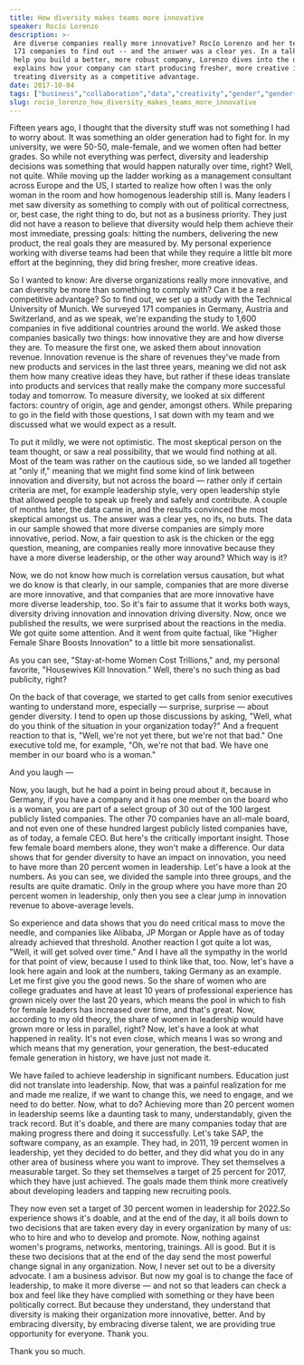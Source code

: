 ```yaml
---
title: How diversity makes teams more innovative
speaker: Rocío Lorenzo
description: >-
 Are diverse companies really more innovative? Rocío Lorenzo and her team surveyed
 171 companies to find out -- and the answer was a clear yes. In a talk that will
 help you build a better, more robust company, Lorenzo dives into the data and
 explains how your company can start producing fresher, more creative ideas by
 treating diversity as a competitive advantage.
date: 2017-10-04
tags: ["business","collaboration","data","creativity","gender","gender-equality","leadership","innovation","society","women","work","women-in-business","diversity"]
slug: rocio_lorenzo_how_diversity_makes_teams_more_innovative
---
```


Fifteen years ago, I thought that the diversity stuff was not something I had to worry
about. It was something an older generation had to fight for. In my university, we were
50-50, male-female, and we women often had better grades. So while not everything was
perfect, diversity and leadership decisions was something that would happen naturally over
time, right? Well, not quite. While moving up the ladder working as a management consultant
across Europe and the US, I started to realize how often I was the only woman in the room
and how homogenous leadership still is. Many leaders I met saw diversity as something to
comply with out of political correctness, or, best case, the right thing to do, but not as
a business priority. They just did not have a reason to believe that diversity would help
them achieve their most immediate, pressing goals: hitting the numbers, delivering the new
product, the real goals they are measured by. My personal experience working with diverse
teams had been that while they require a little bit more effort at the beginning, they did
bring fresher, more creative ideas.

So I wanted to know: Are diverse organizations really more innovative, and can diversity
be more than something to comply with? Can it be a real competitive advantage? So to find
out, we set up a study with the Technical University of Munich. We surveyed 171 companies
in Germany, Austria and Switzerland, and as we speak, we're expanding the study to 1,600
companies in five additional countries around the world. We asked those companies
basically two things: how innovative they are and how diverse they are. To measure the
first one, we asked them about innovation revenue. Innovation revenue is the share of
revenues they've made from new products and services in the last three years, meaning we
did not ask them how many creative ideas they have, but rather if these ideas translate
into products and services that really make the company more successful today and
tomorrow. To measure diversity, we looked at six different factors: country of origin, age
and gender, amongst others. While preparing to go in the field with those questions, I sat
down with my team and we discussed what we would expect as a result.

To put it mildly, we were not optimistic. The most skeptical person on the team thought,
or saw a real possibility, that we would find nothing at all. Most of the team was rather
on the cautious side, so we landed all together at "only if," meaning that we might find
some kind of link between innovation and diversity, but not across the board — rather only
if certain criteria are met, for example leadership style, very open leadership style that
allowed people to speak up freely and safely and contribute. A couple of months later, the
data came in, and the results convinced the most skeptical amongst us. The answer was a
clear yes, no ifs, no buts. The data in our sample showed that more diverse companies are
simply more innovative, period. Now, a fair question to ask is the chicken or the egg
question, meaning, are companies really more innovative because they have a more diverse
leadership, or the other way around? Which way is it?

Now, we do not know how much is correlation versus causation, but what we do know is that
clearly, in our sample, companies that are more diverse are more innovative, and that
companies that are more innovative have more diverse leadership, too. So it's fair to
assume that it works both ways, diversity driving innovation and innovation driving
diversity. Now, once we published the results, we were surprised about the reactions in the
media. We got quite some attention. And it went from quite factual, like "Higher Female
Share Boosts Innovation" to a little bit more sensationalist.

As you can see, "Stay-at-home Women Cost Trillions," and, my personal favorite,
"Housewives Kill Innovation." Well, there's no such thing as bad publicity,
right?

On the back of that coverage, we started to get calls from senior executives wanting to
understand more, especially — surprise, surprise — about gender diversity. I tend to open
up those discussions by asking, "Well, what do you think of the situation in your
organization today?" And a frequent reaction to that is, "Well, we're not yet there, but
we're not that bad." One executive told me, for example, "Oh, we're not that bad. We have
one member in our board who is a woman."

And you laugh —

Now, you laugh, but he had a point in being proud about it, because in Germany, if you
have a company and it has one member on the board who is a woman, you are part of a select
group of 30 out of the 100 largest publicly listed companies. The other 70 companies have
an all-male board, and not even one of these hundred largest publicly listed companies
have, as of today, a female CEO. But here's the critically important insight. Those few
female board members alone, they won't make a difference. Our data shows that for gender
diversity to have an impact on innovation, you need to have more than 20 percent women in
leadership. Let's have a look at the numbers. As you can see, we divided the sample into
three groups, and the results are quite dramatic. Only in the group where you have more
than 20 percent women in leadership, only then you see a clear jump in innovation revenue
to above-average levels.

So experience and data shows that you do need critical mass to move the needle, and
companies like Alibaba, JP Morgan or Apple have as of today already achieved that
threshold. Another reaction I got quite a lot was, "Well, it will get solved over time."
And I have all the sympathy in the world for that point of view, because I used to think
like that, too. Now, let's have a look here again and look at the numbers, taking Germany
as an example. Let me first give you the good news. So the share of women who are college
graduates and have at least 10 years of professional experience has grown nicely over the
last 20 years, which means the pool in which to fish for female leaders has increased over
time, and that's great. Now, according to my old theory, the share of women in leadership
would have grown more or less in parallel, right? Now, let's have a look at what happened
in reality. It's not even close, which means I was so wrong and which means that my
generation, your generation, the best-educated female generation in history, we have just
not made it.

We have failed to achieve leadership in significant numbers. Education just did not
translate into leadership. Now, that was a painful realization for me and made me realize,
if we want to change this, we need to engage, and we need to do better. Now, what to do?
Achieving more than 20 percent women in leadership seems like a daunting task to many,
understandably, given the track record. But it's doable, and there are many companies
today that are making progress there and doing it successfully. Let's take SAP, the
software company, as an example. They had, in 2011, 19 percent women in leadership, yet
they decided to do better, and they did what you do in any other area of business where
you want to improve. They set themselves a measurable target. So they set themselves a
target of 25 percent for 2017, which they have just achieved. The goals made them think
more creatively about developing leaders and tapping new recruiting pools.

They now even set a target of 30 percent women in leadership for 2022.So experience shows
it's doable, and at the end of the day, it all boils down to two decisions that are taken
every day in every organization by many of us: who to hire and who to develop and promote.
Now, nothing against women's programs, networks, mentoring, trainings. All is good. But it
is these two decisions that at the end of the day send the most powerful change signal in
any organization. Now, I never set out to be a diversity advocate. I am a business advisor.
But now my goal is to change the face of leadership, to make it more diverse — and not so
that leaders can check a box and feel like they have complied with something or they have
been politically correct. But because they understand, they understand that diversity is
making their organization more innovative, better. And by embracing diversity, by
embracing diverse talent, we are providing true opportunity for everyone. Thank
you.

Thank you so much.

<!--
ad_duration=3.33
comment_count=55
event="TED@BCG Milan"
external_start_time=0
has_talk_citation=0
intro_duration=11.82
is_subtitle_required="False"
is_talk_featured="True"
language="en"
language_swap="False"
native_language="en"
number_of_related_talks=6
number_of_speakers=1
number_of_subtitled_videos=20
number_of_tags=13
number_of_talk_download_languages=20
number_of_talk_more_resources=0
number_of_talk_recommendations=1
number_of_talks_take_actions=2
post_ad_duration=0.83
published_timestamp="2017-10-25 14:54:51"
recording_date="2017-10-04"
speaker_description="Management consultant, diversity researcher"
speaker_is_published=1
speaker_name="Rocío Lorenzo"
talk_more_resources=[]
talk_name="How diversity makes teams more innovative"
talk_recommendations_blurb="More resources on workplace diversity, curated by Rocío Lorenzo"
talks_tags=["business","collaboration","data","creativity","gender","gender-equality","leadership","innovation","society","women","work","women-in-business","diversity"]
url_audio="https://download.ted.com/talks/RocioLorenzo_2017S.mp3?apikey=acme-roadrunner"
url_photo_speaker="https://pe.tedcdn.com/images/ted/19d1a7ad6b2e2989f1a5cd348449d98fd3ef8bd7_254x191.jpg"
url_photo_talk="https://s3.amazonaws.com/talkstar-photos/uploads/40a24cd9-db46-4572-a5b3-4b06561991cb/RocioLorenzo_2017S-embed.jpg"
url_webpage="https://www.ted.com/talks/rocio_lorenzo_how_diversity_makes_teams_more_innovative"
video_type_name="TED Institute Talk"
-->